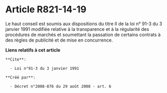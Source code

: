 # Article R821-14-19

Le haut conseil est soumis aux dispositions du titre II de la loi n° 91-3 du 3 janvier 1991 modifiée relative à la
transparence et à la régularité des procédures de marchés et soumettant la passation de certains contrats à des règles de
publicité et de mise en concurrence.

**Liens relatifs à cet article**

	**Cite**:

	  - Loi n°91-3 du 3 janvier 1991

	**Créé par**:

	  - Décret n°2008-876 du 29 août 2008 - art. 6
